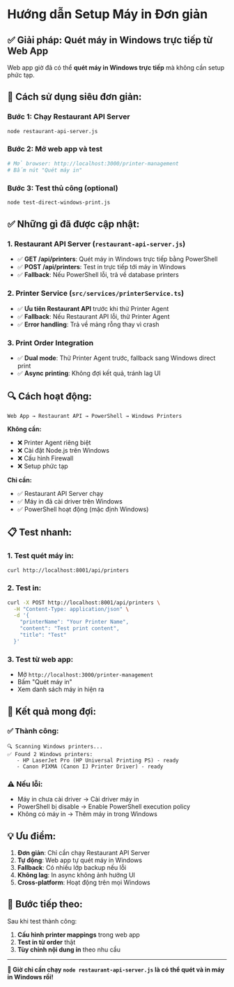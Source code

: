 # Hướng dẫn Setup Máy in Đơn giản

## ✅ Giải pháp: Quét máy in Windows trực tiếp từ Web App

Web app giờ đã có thể **quét máy in Windows trực tiếp** mà không cần setup phức tạp.

## 🚀 Cách sử dụng siêu đơn giản:

### Bước 1: Chạy Restaurant API Server
```bash
node restaurant-api-server.js
```

### Bước 2: Mở web app và test
```bash
# Mở browser: http://localhost:3000/printer-management
# Bấm nút "Quét máy in"
```

### Bước 3: Test thủ công (optional)
```bash
node test-direct-windows-print.js
```

## ✅ Những gì đã được cập nhật:

### 1. **Restaurant API Server** (`restaurant-api-server.js`)
- ✅ **GET /api/printers**: Quét máy in Windows trực tiếp bằng PowerShell
- ✅ **POST /api/printers**: Test in trực tiếp tới máy in Windows
- ✅ **Fallback**: Nếu PowerShell lỗi, trả về database printers

### 2. **Printer Service** (`src/services/printerService.ts`)
- ✅ **Ưu tiên Restaurant API** trước khi thử Printer Agent
- ✅ **Fallback**: Nếu Restaurant API lỗi, thử Printer Agent
- ✅ **Error handling**: Trả về mảng rỗng thay vì crash

### 3. **Print Order Integration**
- ✅ **Dual mode**: Thử Printer Agent trước, fallback sang Windows direct print
- ✅ **Async printing**: Không đợi kết quả, tránh lag UI

## 🔍 Cách hoạt động:

```
Web App → Restaurant API → PowerShell → Windows Printers
```

**Không cần:**
- ❌ Printer Agent riêng biệt
- ❌ Cài đặt Node.js trên Windows
- ❌ Cấu hình Firewall
- ❌ Setup phức tạp

**Chỉ cần:**
- ✅ Restaurant API Server chạy
- ✅ Máy in đã cài driver trên Windows
- ✅ PowerShell hoạt động (mặc định Windows)

## 📋 Test nhanh:

### 1. Test quét máy in:
```bash
curl http://localhost:8001/api/printers
```

### 2. Test in:
```bash
curl -X POST http://localhost:8001/api/printers \
  -H "Content-Type: application/json" \
  -d '{
    "printerName": "Your Printer Name",
    "content": "Test print content",
    "title": "Test"
  }'
```

### 3. Test từ web app:
- Mở `http://localhost:3000/printer-management`
- Bấm "Quét máy in"
- Xem danh sách máy in hiện ra

## 🎯 Kết quả mong đợi:

### ✅ Thành công:
```
🔍 Scanning Windows printers...
✅ Found 2 Windows printers:
   - HP LaserJet Pro (HP Universal Printing PS) - ready
   - Canon PIXMA (Canon IJ Printer Driver) - ready
```

### ⚠️ Nếu lỗi:
- Máy in chưa cài driver → Cài driver máy in
- PowerShell bị disable → Enable PowerShell execution policy
- Không có máy in → Thêm máy in trong Windows

## 💡 Ưu điểm:

1. **Đơn giản**: Chỉ cần chạy Restaurant API Server
2. **Tự động**: Web app tự quét máy in Windows
3. **Fallback**: Có nhiều lớp backup nếu lỗi
4. **Không lag**: In async không ảnh hưởng UI
5. **Cross-platform**: Hoạt động trên mọi Windows

## 🚀 Bước tiếp theo:

Sau khi test thành công:
1. **Cấu hình printer mappings** trong web app
2. **Test in từ order** thật
3. **Tùy chỉnh nội dung in** theo nhu cầu

---

**🎉 Giờ chỉ cần chạy `node restaurant-api-server.js` là có thể quét và in máy in Windows rồi!**